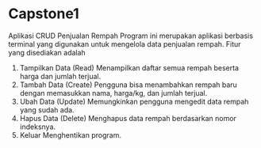# Capstone1

Aplikasi CRUD Penjualan Rempah
Program ini merupakan aplikasi berbasis terminal yang digunakan untuk mengelola data penjualan rempah. Fitur yang disediakan adalah
1. Tampilkan Data (Read)
 Menampilkan daftar semua rempah beserta harga dan jumlah terjual.
2. Tambah Data (Create)
 Pengguna bisa menambahkan rempah baru dengan memasukkan nama, harga/kg, dan jumlah terjual.
3. Ubah Data (Update)
 Memungkinkan pengguna mengedit data rempah yang sudah ada.
4. Hapus Data (Delete)
 Menghapus data rempah berdasarkan nomor indeksnya.
5. Keluar
 Menghentikan program.
